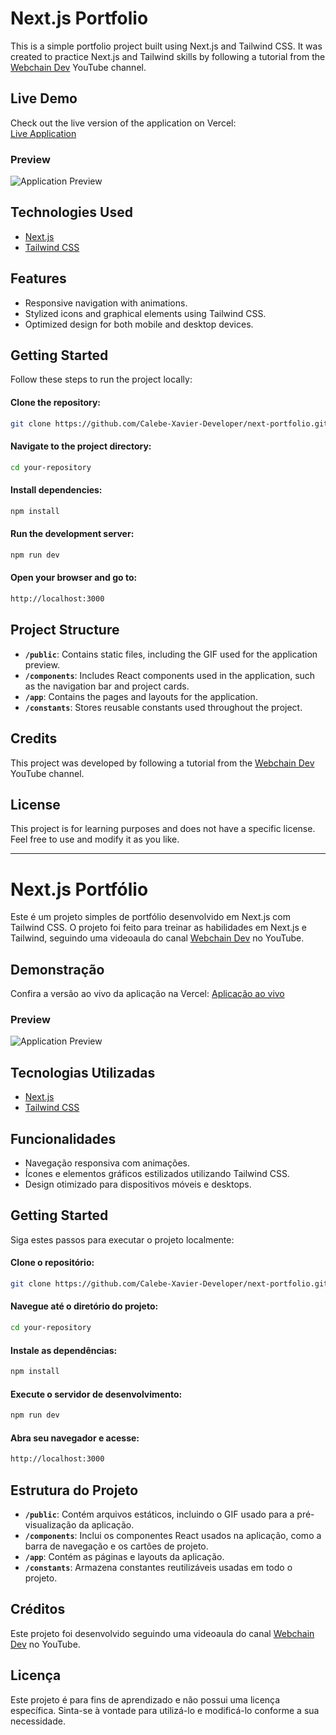 # Next.js Portfolio

This is a simple portfolio project built using Next.js and Tailwind CSS. It was created to practice Next.js and Tailwind skills by following a tutorial from the [Webchain Dev](https://www.youtube.com/@webchaindev) YouTube channel.

## Live Demo

Check out the live version of the application on Vercel:  
[Live Application](https://next-portfolio-g28y3s652-calebexavierdevelopers-projects.vercel.app/)

### Preview

![Application Preview](./public/next-portfolio.gif)

## Technologies Used

- [Next.js](https://nextjs.org/)
- [Tailwind CSS](https://tailwindcss.com/)

## Features

- Responsive navigation with animations.
- Stylized icons and graphical elements using Tailwind CSS.
- Optimized design for both mobile and desktop devices.

## Getting Started

Follow these steps to run the project locally:

#### Clone the repository:

```bash
git clone https://github.com/Calebe-Xavier-Developer/next-portfolio.git
```
#### Navigate to the project directory:
```bash
cd your-repository
```
#### Install dependencies:
```bash
npm install
```
#### Run the development server:
```bash
npm run dev
```
#### Open your browser and go to:
```bash
http://localhost:3000
```
## Project Structure

- **`/public`**: Contains static files, including the GIF used for the application preview.
- **`/components`**: Includes React components used in the application, such as the navigation bar and project cards.
- **`/app`**: Contains the pages and layouts for the application.
- **`/constants`**: Stores reusable constants used throughout the project.

## Credits

This project was developed by following a tutorial from the [Webchain Dev](https://www.youtube.com/@webchaindev) YouTube channel.

## License

This project is for learning purposes and does not have a specific license. Feel free to use and modify it as you like.

---

# Next.js Portfólio

Este é um projeto simples de portfólio desenvolvido em Next.js com Tailwind CSS. O projeto foi feito para treinar as habilidades em Next.js e Tailwind, seguindo uma videoaula do canal [Webchain Dev](https://www.youtube.com/@webchaindev) no YouTube.

## Demonstração

Confira a versão ao vivo da aplicação na Vercel:
[Aplicação ao vivo](https://next-portfolio-g28y3s652-calebexavierdevelopers-projects.vercel.app/)

### Preview

![Application Preview](./public/next-portfolio.gif)

## Tecnologias Utilizadas

- [Next.js](https://nextjs.org/)
- [Tailwind CSS](https://tailwindcss.com/)

## Funcionalidades

- Navegação responsiva com animações.
- Ícones e elementos gráficos estilizados utilizando Tailwind CSS.
- Design otimizado para dispositivos móveis e desktops.

## Getting Started

Siga estes passos para executar o projeto localmente:

#### Clone o repositório:

```bash
git clone https://github.com/Calebe-Xavier-Developer/next-portfolio.git
```
#### Navegue até o diretório do projeto:
```bash
cd your-repository
```
#### Instale as dependências:
```bash
npm install
```
#### Execute o servidor de desenvolvimento:
```bash
npm run dev
```
#### Abra seu navegador e acesse:
```bash
http://localhost:3000
```
## Estrutura do Projeto

- **`/public`**: Contém arquivos estáticos, incluindo o GIF usado para a pré-visualização da aplicação.
- **`/components`**: Inclui os componentes React usados na aplicação, como a barra de navegação e os cartões de projeto.
- **`/app`**: Contém as páginas e layouts da aplicação.
- **`/constants`**: Armazena constantes reutilizáveis usadas em todo o projeto.

## Créditos

Este projeto foi desenvolvido seguindo uma videoaula do canal [Webchain Dev](https://www.youtube.com/@webchaindev) no YouTube.

## Licença

Este projeto é para fins de aprendizado e não possui uma licença específica. Sinta-se à vontade para utilizá-lo e modificá-lo conforme a sua necessidade.

